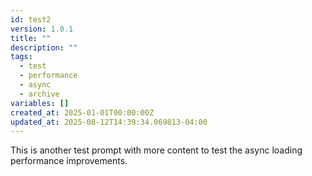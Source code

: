 ```yaml
---
id: test2
version: 1.0.1
title: ""
description: ""
tags:
  - test
  - performance
  - async
  - archive
variables: []
created_at: 2025-01-01T00:00:00Z
updated_at: 2025-08-12T14:39:34.069813-04:00
---
```


This is another test prompt with more content to test the async loading performance improvements.